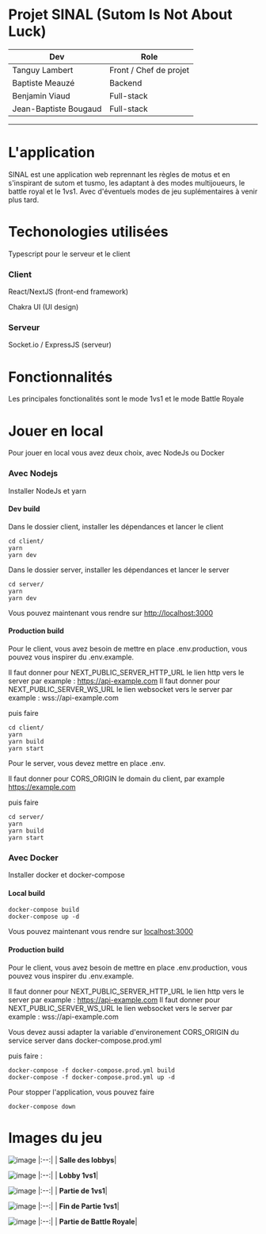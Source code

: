 # Projet SINAL (Sutom Is Not About Luck)

| Dev                   | Role                   |
| --------------------- | ---------------------- |
| Tanguy Lambert        | Front / Chef de projet |
| Baptiste Meauzé       | Backend                |
| Benjamin Viaud        | Full-stack             |
| Jean-Baptiste Bougaud | Full-stack             |

---

# L'application

SINAL est une application web reprennant les règles de motus et en s'inspirant de sutom et tusmo, les adaptant à des modes multijoueurs, le battle royal et le 1vs1.
Avec d'éventuels modes de jeu suplémentaires à venir plus tard.

# Techonologies utilisées

Typescript pour le serveur et le client

### Client

React/NextJS (front-end framework)

Chakra UI (UI design)

### Serveur

Socket.io / ExpressJS (serveur)

# Fonctionnalités

Les principales fonctionalités sont le mode 1vs1 et le mode Battle Royale

# Jouer en local

Pour jouer en local vous avez deux choix, avec NodeJs ou Docker

### Avec Nodejs

Installer NodeJs et yarn

#### Dev build

Dans le dossier client, installer les dépendances et lancer le client

```
cd client/
yarn
yarn dev
```

Dans le dossier server, installer les dépendances et lancer le server

```
cd server/
yarn
yarn dev
```

Vous pouvez maintenant vous rendre sur [http://localhost:3000](http://localhost:3000)

#### Production build

Pour le client, vous avez besoin de mettre en place .env.production, vous pouvez vous inspirer du .env.example.

Il faut donner pour NEXT_PUBLIC_SERVER_HTTP_URL le lien http vers le server par example : https://api-example.com
Il faut donner pour NEXT_PUBLIC_SERVER_WS_URL le lien websocket vers le server par example : wss://api-example.com

puis faire

```
cd client/
yarn
yarn build
yarn start
```

Pour le server, vous devez mettre en place .env.

Il faut donner pour CORS_ORIGIN le domain du client, par example https://example.com

puis faire

```
cd server/
yarn
yarn build
yarn start
```

### Avec Docker

Installer docker et docker-compose

#### Local build

```
docker-compose build
docker-compose up -d
```

Vous pouvez maintenant vous rendre sur [localhost:3000](http://localhost:3000)

#### Production build

Pour le client, vous avez besoin de mettre en place .env.production, vous pouvez vous inspirer du .env.example.

Il faut donner pour NEXT_PUBLIC_SERVER_HTTP_URL le lien http vers le server par example : https://api-example.com
Il faut donner pour NEXT_PUBLIC_SERVER_WS_URL le lien websocket vers le server par example : wss://api-example.com

Vous devez aussi adapter la variable d'environement CORS_ORIGIN du service server dans docker-compose.prod.yml

puis faire :

```
docker-compose -f docker-compose.prod.yml build
docker-compose -f docker-compose.prod.yml up -d
```

Pour stopper l'application, vous pouvez faire

```
docker-compose down
```

# Images du jeu

![image](https://user-images.githubusercontent.com/59796115/173549011-b820d7ce-7905-4d9f-9de6-80746de05333.png)
|:--:|
| <b>Salle des lobbys</b>|

![image](https://user-images.githubusercontent.com/59796115/173543730-4ce48c50-3aa2-4753-8b70-96dcf7151ef0.png)
|:--:|
| <b>Lobby 1vs1</b>|

![image](https://user-images.githubusercontent.com/59796115/173544026-34666402-3b2b-4774-8e86-973700e6da88.png)
|:--:|
| <b>Partie de 1vs1</b>|

![image](https://user-images.githubusercontent.com/59796115/173546024-f3cb91d6-aeb4-496b-b6c9-ee2c93331793.png)
|:--:|
| <b>Fin de Partie 1vs1</b>|

![image](https://user-images.githubusercontent.com/59796115/173542959-33362b10-09ef-4d19-8f6b-efa9841508cf.png)
|:--:|
| <b>Partie de Battle Royale</b>|
